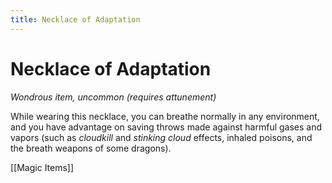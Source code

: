 ---title: Necklace of Adaptation---
# Necklace of Adaptation

*Wondrous item, uncommon (requires attunement)*

While wearing this necklace, you can breathe normally in any environment, and you have advantage on saving throws made against harmful gases and vapors (such as *cloudkill* and *stinking cloud* effects, inhaled poisons, and the breath weapons of some dragons).


[[Magic Items]]
